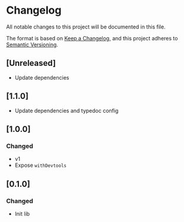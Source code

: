# Changelog

All notable changes to this project will be documented in this file.

The format is based on [Keep a Changelog](https://keepachangelog.com/en/1.0.0/),
and this project adheres to [Semantic Versioning](https://semver.org/spec/v2.0.0.html).

## [Unreleased]

-   Update dependencies

## [1.1.0]

-   Update dependencies and typedoc config

## [1.0.0]

### Changed

-   v1
-   Expose `withDevtools`

## [0.1.0]

### Changed

-   Init lib
